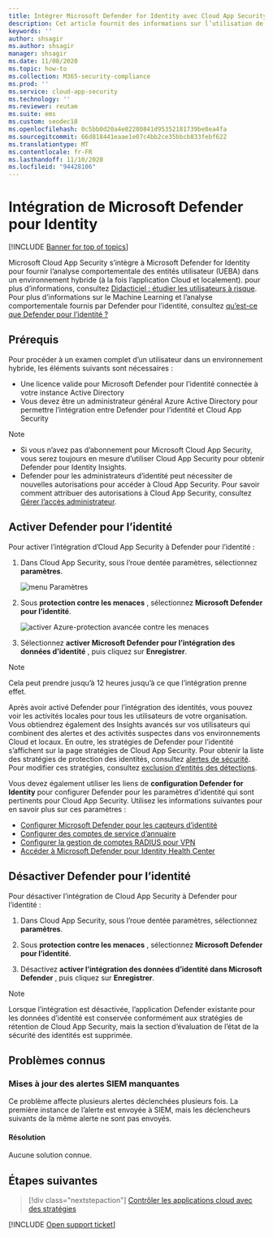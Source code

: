 ```yaml
---
title: Intégrer Microsoft Defender for Identity avec Cloud App Security
description: Cet article fournit des informations sur l’utilisation de Microsoft Defender pour Identity Insights dans Cloud App Security pour la détection hybride des risques.
keywords: ''
author: shsagir
ms.author: shsagir
manager: shsagir
ms.date: 11/08/2020
ms.topic: how-to
ms.collection: M365-security-compliance
ms.prod: ''
ms.service: cloud-app-security
ms.technology: ''
ms.reviewer: reutam
ms.suite: ems
ms.custom: seodec18
ms.openlocfilehash: 0c5bb0d20a4e82280841d95352181739be8ea4fa
ms.sourcegitcommit: 66d818441eaae1e07c4bb2ce35bbcb833febf622
ms.translationtype: MT
ms.contentlocale: fr-FR
ms.lasthandoff: 11/10/2020
ms.locfileid: "94428106"
---
```

# <a name="microsoft-defender-for-identity-integration"></a>Intégration de Microsoft Defender pour Identity

[!INCLUDE [Banner for top of topics](includes/banner.md)]

Microsoft Cloud App Security s’intègre à Microsoft Defender for Identity pour fournir l’analyse comportementale des entités utilisateur (UEBA) dans un environnement hybride (à la fois l’application Cloud et localement). pour plus d’informations, consultez [Didacticiel : étudier les utilisateurs à risque](tutorial-ueba.md). Pour plus d’informations sur le Machine Learning et l’analyse comportementale fournis par Defender pour l’identité, consultez [qu’est-ce que Defender pour l’identité ?](/defender-for-identity/what-is)

## <a name="prerequisites"></a>Prérequis

Pour procéder à un examen complet d’un utilisateur dans un environnement hybride, les éléments suivants sont nécessaires :

- Une licence valide pour Microsoft Defender pour l’identité connectée à votre instance Active Directory
- Vous devez être un administrateur général Azure Active Directory pour permettre l’intégration entre Defender pour l’identité et Cloud App Security

> [!NOTE]
>
> - Si vous n’avez pas d’abonnement pour Microsoft Cloud App Security, vous serez toujours en mesure d’utiliser Cloud App Security pour obtenir Defender pour Identity Insights.
> - Defender pour les administrateurs d’identité peut nécessiter de nouvelles autorisations pour accéder à Cloud App Security. Pour savoir comment attribuer des autorisations à Cloud App Security, consultez [Gérer l’accès administrateur](manage-admins.md).

## <a name="enable-defender-for-identity"></a>Activer Defender pour l’identité

Pour activer l’intégration d’Cloud App Security à Defender pour l’identité :

1. Dans Cloud App Security, sous l’roue dentée paramètres, sélectionnez **paramètres**.

    ![menu Paramètres](media/azip-system-settings.png)

1. Sous **protection contre les menaces** , sélectionnez **Microsoft Defender pour l’identité**.

    ![activer Azure-protection avancée contre les menaces](media/mdi-integration.png)

1. Sélectionnez **activer Microsoft Defender pour l’intégration des données d’identité** , puis cliquez sur **Enregistrer**.

> [!NOTE]
> Cela peut prendre jusqu’à 12 heures jusqu’à ce que l’intégration prenne effet.

Après avoir activé Defender pour l’intégration des identités, vous pouvez voir les activités locales pour tous les utilisateurs de votre organisation. Vous obtiendrez également des Insights avancés sur vos utilisateurs qui combinent des alertes et des activités suspectes dans vos environnements Cloud et locaux. En outre, les stratégies de Defender pour l’identité s’affichent sur la page stratégies de Cloud App Security. Pour obtenir la liste des stratégies de protection des identités, consultez [alertes de sécurité](/defender-for-identity/suspicious-activity-guide). Pour modifier ces stratégies, consultez [exclusion d’entités des détections](/defender-for-identity/excluding-entities-from-detections).

Vous devez également utiliser les liens de **configuration Defender for Identity** pour configurer Defender pour les paramètres d’identité qui sont pertinents pour Cloud App Security. Utilisez les informations suivantes pour en savoir plus sur ces paramètres :

- [Configurer Microsoft Defender pour les capteurs d’identité](/defender-for-identity/install-step5)
- [Configurer des comptes de service d’annuaire](/defender-for-identity/install-step2)
- [Configurer la gestion de comptes RADIUS pour VPN](/defender-for-identity/install-step6-vpn)
- [Accéder à Microsoft Defender pour Identity Health Center](/defender-for-identity/health-center)

## <a name="disable-defender-for-identity"></a>Désactiver Defender pour l’identité

Pour désactiver l’intégration de Cloud App Security à Defender pour l’identité :

1. Dans Cloud App Security, sous l’roue dentée paramètres, sélectionnez **paramètres**.

1. Sous **protection contre les menaces** , sélectionnez **Microsoft Defender pour l’identité**.

1. Désactivez **activer l’intégration des données d’identité dans Microsoft Defender** , puis cliquez sur **Enregistrer**.

> [!NOTE]
> Lorsque l’intégration est désactivée, l’application Defender existante pour les données d’identité est conservée conformément aux stratégies de rétention de Cloud App Security, mais la section d’évaluation de l’état de la sécurité des identités est supprimée.

## <a name="known-issues"></a>Problèmes connus

### <a name="missing-siem-alert-updates"></a>Mises à jour des alertes SIEM manquantes

Ce problème affecte plusieurs alertes déclenchées plusieurs fois. La première instance de l’alerte est envoyée à SIEM, mais les déclencheurs suivants de la même alerte ne sont pas envoyés.

#### <a name="resolution"></a>Résolution

Aucune solution connue.

## <a name="next-steps"></a>Étapes suivantes

> [!div class="nextstepaction"]
> [Contrôler les applications cloud avec des stratégies](control-cloud-apps-with-policies.md)

[!INCLUDE [Open support ticket](includes/support.md)]